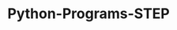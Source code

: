 # Python-Programs-STEP
       
  
              
                
                 
                              
        
  
